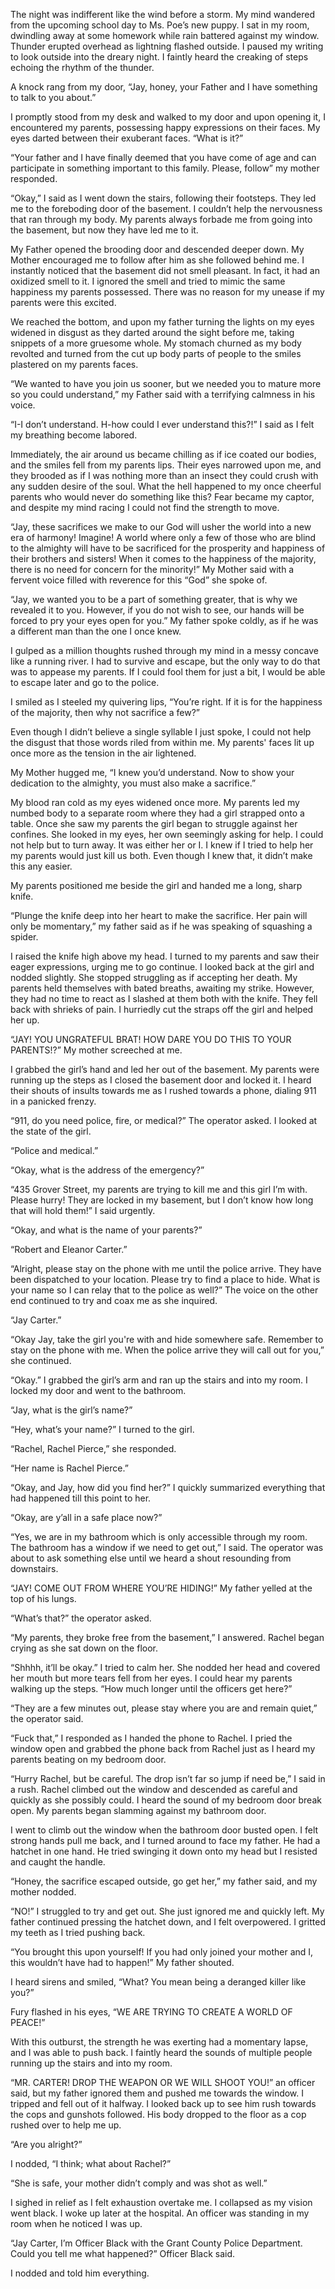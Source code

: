 The night was indifferent like the wind before a storm. My mind wandered from the upcoming school day to Ms. Poe’s new puppy. I sat in my room, dwindling away at some homework while rain battered against my window. Thunder erupted overhead as lightning flashed outside. I paused my writing to look outside into the dreary night. I faintly heard the creaking of steps echoing the rhythm of the thunder.

A knock rang from my door, “Jay, honey, your Father and I have something to talk to you about.”

I promptly stood from my desk and walked to my door and upon opening it, I encountered my parents, possessing happy expressions on their faces. My eyes darted between their exuberant faces. “What is it?”  

“Your father and I have finally deemed that you have come of age and can participate in something important to this family. Please, follow” my mother responded. 

“Okay,” I said as I went down the stairs, following their footsteps. They led me to the foreboding door of the basement. I couldn’t help the nervousness that ran through my body. My parents always forbade me from going into the basement, but now they have led me to it.

My Father opened the brooding door and descended deeper down. My Mother encouraged me to follow after him as she followed behind me. I instantly noticed that the basement did not smell pleasant. In fact, it had an oxidized smell to it. I ignored the smell and tried to mimic the same happiness my parents possessed.  There was no reason for my unease if my parents were this excited.  

We reached the bottom, and upon my father turning the lights on my eyes widened in disgust as they darted around the sight before me, taking snippets of a more gruesome whole. My stomach churned as my body revolted and turned from the cut up body parts of people to the smiles plastered on my parents faces.

“We wanted to have you join us sooner, but we needed you to mature more so you could understand,” my Father said with a terrifying calmness in his voice.

“I-I don’t understand. H-how could I ever understand this?!” I said as I felt my breathing become labored. 

Immediately, the air around us became chilling as if ice coated our bodies, and the smiles fell from my parents lips. Their eyes narrowed upon me, and they brooded as if I was nothing more than an insect they could crush with any sudden desire of the soul. What the hell happened to my once cheerful parents who would never do something like this? Fear became my captor, and despite my mind racing I could not find the strength to move.  

“Jay, these sacrifices we make to our God will usher the world into a new era of harmony! Imagine! A world where only a few of those who are blind to the almighty will have to be sacrificed for the prosperity and happiness of their brothers and sisters! When it comes to the happiness of the majority, there is no need for concern for the minority!” My Mother said with a fervent voice filled with reverence for this “God” she spoke of.  

“Jay, we wanted you to be a part of something greater, that is why we revealed it to you. However, if you do not wish to see, our hands will be forced to pry your eyes open for you.” My father spoke coldly, as if he was a different man than the one I once knew.

I gulped as a million thoughts rushed through my mind in a messy concave like a running river. I had to survive and escape, but the only way to do that was to appease my parents. If I could fool them for just a bit, I would be able to escape later and go to the police.  

I smiled as I steeled my quivering lips, “You’re right. If it is for the happiness of the majority, then why not sacrifice a few?” 

Even though I didn’t believe a single syllable I just spoke, I could not help the disgust that those words riled from within me. My parents' faces lit up once more as the tension in the air lightened.

My Mother hugged me, “I knew you’d understand. Now to show your dedication to the almighty, you must also make a sacrifice.”

My blood ran cold as my eyes widened once more. My parents led my numbed body to a separate room where they had a girl strapped onto a table. Once she saw my parents the girl began to struggle against her confines. She looked in my eyes, her own seemingly asking for help. I could not help but to turn away. It was either her or I. I knew if I tried to help her my parents would just kill us both. Even though I knew that, it didn’t make this any easier. 

My parents positioned me beside the girl and handed me a long, sharp knife.

“Plunge the knife deep into her heart to make the sacrifice. Her pain will only be momentary,” my father said as if he was speaking of squashing a spider. 

I raised the knife high above my head. I turned to my parents and saw their eager expressions, urging me to go continue. I looked back at the girl and nodded slightly. She stopped struggling as if accepting her death. My parents held themselves with bated breaths, awaiting my strike. However, they had no time to react as I slashed at them both with the knife. They fell back with shrieks of pain. I hurriedly cut the straps off the girl and helped her up.

“JAY! YOU UNGRATEFUL BRAT! HOW DARE YOU DO THIS TO YOUR PARENTS!?” My mother screeched at me.

I grabbed the girl’s hand and led her out of the basement. My parents were running up the steps as I closed the basement door and locked it. I heard their shouts of insults towards me as I rushed towards a phone, dialing 911 in a panicked frenzy.

“911, do you need police, fire, or medical?” The operator asked. I looked at the state of the girl.

“Police and medical.”

“Okay, what is the address of the emergency?” 

“435 Grover Street, my parents are trying to kill me and this girl I’m with. Please hurry! They are locked in my basement, but I don’t know how long that will hold them!” I said urgently. 

“Okay, and what is the name of your parents?” 

“Robert and Eleanor Carter.”

“Alright, please stay on the phone with me until the police arrive. They have been dispatched to your location. Please try to find a place to hide. What is your name so I can relay that to the police as well?” The voice on the other end continued to try and coax me as she inquired.

“Jay Carter.”

“Okay Jay, take the girl you're with and hide somewhere safe. Remember to stay on the phone with me. When the police arrive they will call out for you,” she continued.

“Okay.” I grabbed the girl’s arm and ran up the stairs and into my room. I locked my door and went to the bathroom. 

“Jay, what is the girl’s name?”

“Hey, what’s your name?” I turned to the girl.

“Rachel, Rachel Pierce,” she responded.  

“Her name is Rachel Pierce.”

“Okay, and Jay, how did you find her?” I quickly summarized everything that had happened till this point to her. 

“Okay, are y’all in a safe place now?” 

“Yes, we are in my bathroom which is only accessible through my room. The bathroom has a window if we need to get out,” I said. The operator was about to ask something else until we heard a shout resounding from downstairs.

“JAY! COME OUT FROM WHERE YOU’RE HIDING!” My father yelled at the top of his lungs.

“What’s that?” the operator asked.

“My parents, they broke free from the basement,” I answered. Rachel began crying as she sat down on the floor.

“Shhhh, it’ll be okay.” I tried to calm her. She nodded her head and covered her mouth but more tears fell from her eyes. I could hear my parents walking up the steps. “How much longer until the officers get here?”

“They are a few minutes out, please stay where you are and remain quiet,” the operator said.

“Fuck that,” I responded as I handed the phone to Rachel. I pried the window open and grabbed the phone back from Rachel just as I heard my parents beating on my bedroom door. 

“Hurry Rachel, but be careful. The drop isn’t far so jump if need be,” I said in a rush. Rachel climbed out the window and descended as careful and quickly as she possibly could. I heard the sound of my bedroom door break open. My parents began slamming against my bathroom door.

I went to climb out the window when the bathroom door busted open. I felt strong hands pull me back, and I turned around to face my father. He had a hatchet in one hand. He tried swinging it down onto my head but I resisted and caught the handle.

“Honey, the sacrifice escaped outside, go get her,” my father said, and my mother nodded.    

“NO!” I struggled to try and get out. She just ignored me and quickly left. My father continued pressing the hatchet down, and I felt overpowered. I gritted my teeth as I tried pushing back.

“You brought this upon yourself! If you had only joined your mother and I, this wouldn’t have had to happen!” My father shouted.

I heard sirens and smiled, “What? You mean being a deranged killer like you?”

Fury flashed in his eyes, “WE ARE TRYING TO CREATE A WORLD OF PEACE!”

With this outburst, the strength he was exerting had a momentary lapse, and I was able to push back. I faintly heard the sounds of multiple people running up the stairs and into my room. 

“MR. CARTER! DROP THE WEAPON OR WE WILL SHOOT YOU!” an officer said, but my father ignored them and pushed me towards the window. I tripped and fell out of it halfway. I looked back up to see him rush towards the cops and gunshots followed. His body dropped to the floor as a cop rushed over to help me up.

“Are you alright?” 

I nodded, “I think; what about Rachel?” 

“She is safe, your mother didn’t comply and was shot as well.”

I sighed in relief as I felt exhaustion overtake me. I collapsed as my vision went black. I woke up later at the hospital. An officer was standing in my room when he noticed I was up.

“Jay Carter, I’m Officer Black with the Grant County Police Department. Could you tell me what happened?” Officer Black said.

I nodded and told him everything.